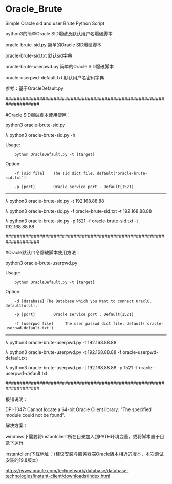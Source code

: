 # Oracle_Brute

Simple Oracle sid and user Brute Python Script

python3的简单Oracle SID爆破及默认用户名爆破脚本

oracle-brute-sid.py 简单的Oracle SID爆破脚本 

oracle-brute-sid.txt 默认sid字典

oracle-brute-userpwd.py 简单的Oracle SID爆破脚本 

oracle-userpwd-default.txt 默认用户名密码字典

参考：基于OracleDefault.py

####################################################################

#Oracle SID爆破脚本使用使用：

python3 oracle-brute-sid.py

λ python3 oracle-brute-sid.py -h

Usage:

        python OracleDefault.py -t [target]
        
        
Option:

        -f [sid file]    The sid dict file. default('oracle-brute-sid.txt')
        
        -p [port]        Oracle service port . Default(1521)
        
--------------------------------------------------------------------

λ python3 oracle-brute-sid.py -t 192.168.88.88

λ python3 oracle-brute-sid.py  -f oracle-brute-sid.txt -t 192.168.88.88

λ python3 oracle-brute-sid.py -p 1521 -f oracle-brute-sid.txt -t 192.168.88.88

####################################################################

#Oracle默认口令爆破脚本使用方法：

python3 oracle-brute-userpwd.py 

Usage:

        python OracleDefault.py -t [target]
        
Option:

        -d [database] The Database which you Want to connect Oracl0. default(orcl).
        
        -p [port]        Oracle service port . Default(1521)
        
        -f [userpwd file]     The user passwd dict file. default('oracle-userpwd-default.txt')

--------------------------------------------------------------------

λ python3 oracle-brute-userpwd.py  -t 192.168.88.88

λ python3 oracle-brute-userpwd.py  -t 192.168.88.88 -f oracle-userpwd-default.txt 

λ python3 oracle-brute-userpwd.py  -t 192.168.88.88 -p 1521 -f oracle-userpwd-default.txt  


####################################################################

报错说明：

DPI-1047: Cannot locate a 64-bit Oracle Client library: "The specified module could not be found". 

解决方案：

windows下需要将instantclient所在目录加入到PATH环境变量，或将脚本置于目录下运行

instantclient下载地址：（建议安装与服务器端Oracle版本相近的版本，本次测试安装的19.8版本）

https://www.oracle.com/technetwork/database/database-technologies/instant-client/downloads/index.html




        
